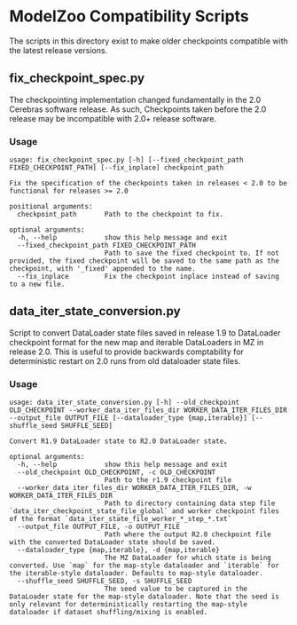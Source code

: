 # ModelZoo Compatibility Scripts

The scripts in this directory exist to make older checkpoints compatible with the latest release versions.

## fix_checkpoint_spec.py

The checkpointing implementation changed fundamentally in the 2.0 Cerebras software release. As such,
Checkpoints taken before the 2.0 release may be incompatible with 2.0+ release software.

### Usage

```
usage: fix_checkpoint_spec.py [-h] [--fixed_checkpoint_path FIXED_CHECKPOINT_PATH] [--fix_inplace] checkpoint_path

Fix the specification of the checkpoints taken in releases < 2.0 to be functional for releases >= 2.0

positional arguments:
  checkpoint_path       Path to the checkpoint to fix.

optional arguments:
  -h, --help            show this help message and exit
  --fixed_checkpoint_path FIXED_CHECKPOINT_PATH
                        Path to save the fixed checkpoint to. If not provided, the fixed checkpoint will be saved to the same path as the checkpoint, with '_fixed' appended to the name.
  --fix_inplace         Fix the checkpoint inplace instead of saving to a new file.
```

## data_iter_state_conversion.py


Script to convert DataLoader state files saved in release 1.9 to DataLoader checkpoint format
for the new map and iterable DataLoaders in MZ in release 2.0. This is useful to provide
backwards comptability for deterministic restart on 2.0 runs from old dataloader state
files.


### Usage

```
usage: data_iter_state_conversion.py [-h] --old_checkpoint OLD_CHECKPOINT --worker_data_iter_files_dir WORKER_DATA_ITER_FILES_DIR --output_file OUTPUT_FILE [--dataloader_type {map,iterable}] [--shuffle_seed SHUFFLE_SEED]

Convert R1.9 DataLoader state to R2.0 DataLoader state.

optional arguments:
  -h, --help            show this help message and exit
  --old_checkpoint OLD_CHECKPOINT, -c OLD_CHECKPOINT
                        Path to the r1.9 checkpoint file
  --worker_data_iter_files_dir WORKER_DATA_ITER_FILES_DIR, -w WORKER_DATA_ITER_FILES_DIR
                        Path to directory containing data step file `data_iter_checkpoint_state_file_global` and worker checkpoint files of the format `data_iter_state_file_worker_*_step_*.txt`
  --output_file OUTPUT_FILE, -o OUTPUT_FILE
                        Path where the output R2.0 checkpoint file with the converted DataLoader state should be saved.
  --dataloader_type {map,iterable}, -d {map,iterable}
                        The MZ DataLoader for which state is being converted. Use `map` for the map-style dataloader and `iterable` for the iterable-style dataloader. Defaults to map-style dataloader.
  --shuffle_seed SHUFFLE_SEED, -s SHUFFLE_SEED
                        The seed value to be captured in the DataLoader state for the map-style dataloader. Note that the seed is only relevant for deterministically restarting the map-style dataloader if dataset shuffling/mixing is enabled.
```

